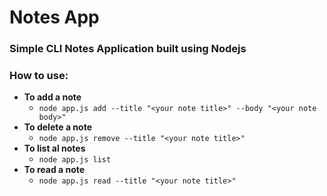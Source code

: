 # Notes App

### Simple CLI Notes Application built using Nodejs

### How to use:

 - **To add a note**
	 - `node app.js add --title "<your note title>" --body "<your note body>"`
 - **To delete a note** 
	 - `node app.js remove --title "<your note title>"`
 - **To list al notes**
	 - `node app.js list`
 - **To read a note**
	 - `node app.js read --title "<your note title>"`
